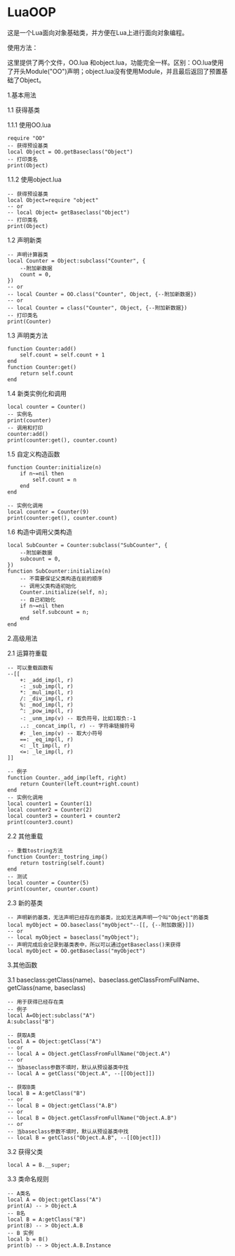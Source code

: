 LuaOOP
======

这是一个Lua面向对象基础类，并方便在Lua上进行面向对象编程。


使用方法：

这里提供了两个文件，OO.lua 和object.lua，功能完全一样。区别：OO.lua使用了开头Module("OO")声明；object.lua没有使用Module，并且最后返回了预置基础了Object。

1.基本用法

1.1 获得基类

1.1.1 使用OO.lua
    
    require "OO"
    -- 获得预设基类
    local Object = OO.getBaseclass("Object")
    -- 打印类名
    print(Object)

  1.1.2 使用object.lua
    
    -- 获得预设基类
    local Object=require "object"
    -- or
    -- local Object= getBaseclass("Object")
    -- 打印类名
    print(Object)

 1.2 声明新类
    
    -- 声明计算器类
    local Counter = Object:subclass("Counter", {
        --附加新数据
        count = 0,
    })
    -- or 
    -- local Counter = OO.class("Counter", Object, {--附加新数据})
    -- or
    -- local Counter = class("Counter", Object, {--附加新数据})
    -- 打印类名
    print(Counter)

 1.3 声明类方法
    
    function Counter:add()
        self.count = self.count + 1
    end
    function Counter:get()
        return self.count
    end
    
 1.4 新类实例化和调用
    
    local counter = Counter()
    -- 实例名
    print(counter)
    -- 调用和打印
    counter:add()
    print(counter:get(), counter.count)
    
 1.5 自定义构造函数
    
    function Counter:initialize(n)
        if n~=nil then
            self.count = n
        end
    end
    
    -- 实例化调用
    local counter = Counter(9)
    print(counter:get(), counter.count)
    
 1.6 构造中调用父类构造
    
    local SubCounter = Counter:subclass("SubCounter", {
        --附加新数据
        subcount = 0,
    })
    function SubCounter:initialize(n)
        -- 不需要保证父类构造在前的顺序
        -- 调用父类构造初始化
        Counter.initialize(self, n);
        -- 自己初始化
        if n~=nil then
            self.subcount = n;
        end
    end
    
2.高级用法
 
 2.1 运算符重载
    
    -- 可以重载函数有
    --[[
        +: _add_imp(l, r)
        -: _sub_imp(l, r)
        *: _mul_imp(l, r)
        /: _div_imp(l, r)
        %: _mod_imp(l, r)
        ^: _pow_imp(l, r)
        -: _unm_imp(v) -- 取负符号，比如1取负:-1
        ..: _concat_imp(l, r) -- 字符串链接符号
        #: _len_imp(v) -- 取大小符号
        ==: _eq_imp(l, r)
        <: _lt_imp(l, r)
        <=: _le_imp(l, r)
    ]]
 
    -- 例子
    function Counter._add_imp(left, right)
        return Counter(left.count+right.count)
    end
    -- 实例化调用
    local counter1 = Counter(1)
    local counter2 = Counter(2)
    local counter3 = counter1 + counter2
    print(counter3.count)
    
 2.2 其他重载
    
    -- 重载tostring方法
    function Counter:_tostring_imp()
        return tostring(self.count)
    end
    -- 测试
    local counter = Counter(5)
    print(counter, counter.count)
 
 2.3 新的基类
    
    -- 声明新的基类，无法声明已经存在的基类，比如无法再声明一个叫"Object"的基类
    local myObject = OO.baseclass("myObject"--[[, {--附加数据}]])
    -- or
    -- local myObject = baseclass("myObject");
    -- 声明完成后会记录到基类表中，所以可以通过getBaseclass()来获得
    local myObject = OO.getBaseclass("myObject")

3.其他函数
 
 3.1 baseclass:getClass(name)、baseclass.getClassFromFullName、getClass(name, baseclass)
    
    -- 用于获得已经存在类
    -- 例子
    local A=Object:subclass("A")
    A:subclass("B")
    
    -- 获取A类
    local A = Object:getClass("A")
    -- or
    -- local A = Object.getClassFromFullName("Object.A")
    -- or
    -- 当baseclass参数不填时，默认从预设基类中找
    -- local A = getClass("Object.A", --[[Object]])
    
    -- 获取B类
    local B = A:getClass("B")
    -- or
    -- local B = Object:getClass("A.B")
    -- or
    -- local B = Object.getClassFromFullName("Object.A.B")
    -- or
    -- 当baseclass参数不填时，默认从预设基类中找
    -- local B = getClass("Object.A.B", --[[Object]])
    
 3.2 获得父类
    
    local A = B.__super;
    
 3.3 类命名规则
    
    -- A类名
    local A = Object:getClass("A")
    print(A) -- > Object.A
    -- B名
    local B = A:getClass("B")
    print(B) -- > Object.A.B
    -- B 实例
    local b = B()
    print(b) -- > Object.A.B.Instance
